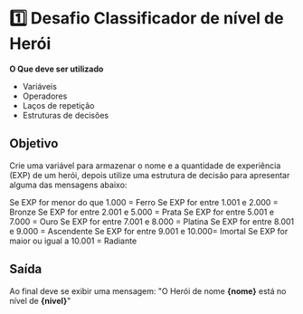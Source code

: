 # 1️⃣ Desafio Classificador de nível de Herói

**O Que deve ser utilizado**

- Variáveis
- Operadores
- Laços de repetição
- Estruturas de decisões

## Objetivo

Crie uma variável para armazenar o nome e a quantidade de experiência (EXP) de um herói, depois utilize uma estrutura de decisão para apresentar alguma das mensagens abaixo:

Se EXP for menor do que 1.000 = Ferro
Se EXP for entre 1.001 e 2.000 = Bronze
Se EXP for entre 2.001 e 5.000 = Prata
Se EXP for entre 5.001 e 7.000 = Ouro
Se EXP for entre 7.001 e 8.000 = Platina
Se EXP for entre 8.001 e 9.000 = Ascendente
Se EXP for entre 9.001 e 10.000= Imortal
Se EXP for maior ou igual a 10.001 = Radiante

## Saída

Ao final deve se exibir uma mensagem:
"O Herói de nome **{nome}** está no nível de **{nivel}**"
